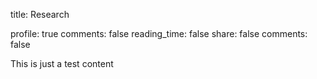 title: Research

profile: true
comments: false
reading_time: false
share: false
comments: false

This is just a test content